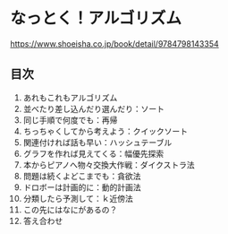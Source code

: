# なっとく！アルゴリズム

https://www.shoeisha.co.jp/book/detail/9784798143354

## 目次

1. あれもこれもアルゴリズム
2. 並べたり差し込んだり選んだり：ソート
3. 同じ手順で何度でも：再帰
4. ちっちゃくしてから考えよう：クイックソート
5. 関連付ければ話も早い：ハッシュテーブル
6. グラフを作れば見えてくる：幅優先探索
7. 本からピアノへ物々交換大作戦：ダイクストラ法
8. 問題は続くよどこまでも：貪欲法
9. ドロボーは計画的に：動的計画法
10. 分類したら予測して：ｋ近傍法
11. この先にはなにがあるの？
12. 答え合わせ

